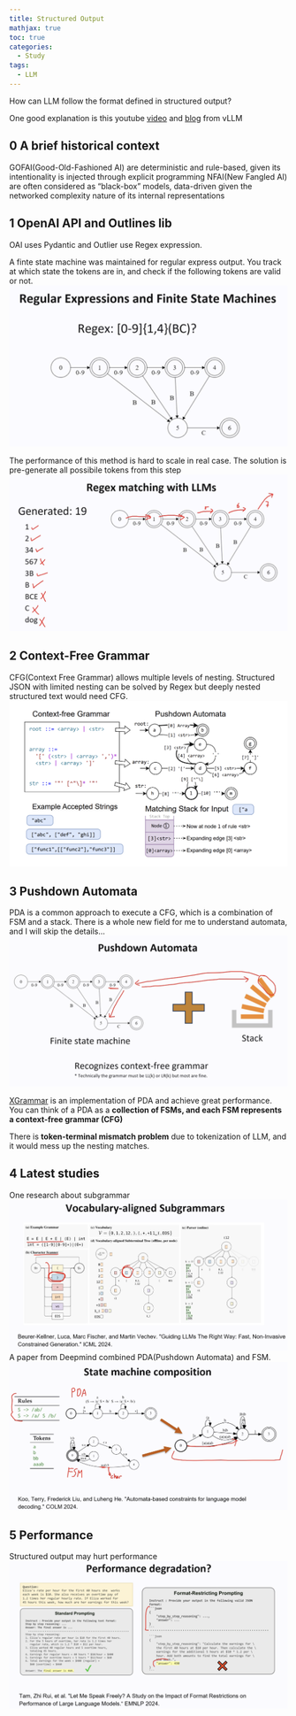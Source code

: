 ```yaml
---
title: Structured Output
mathjax: true
toc: true
categories:
  - Study
tags:
  - LLM
---
```


How can LLM follow the format defined in structured output?

One good explanation is this youtube [video](https://www.youtube.com/watch?v=xpvFinvqRCA) and [blog](https://blog.vllm.ai/2025/01/14/struct-decode-intro.html) from vLLM

## 0 A brief historical context
GOFAI(Good-Old-Fashioned AI) are deterministic and rule-based, given its intentionality is injected through explicit programming
NFAI(New Fangled AI) are often considered as “black-box” models, data-driven given the networked complexity nature of its internal representations

## 1 OpenAI API and Outlines lib 
OAI uses Pydantic and Outlier use Regex expression. 


A finte state machine was maintained for regular express output. You track at which state the tokens are in, and check if the following tokens are valid or not. 
![Alt text](/assets/images/2025/25-02-15-StructuredOutput_files/fsm.png)

The performance of this method is hard to scale in real case. The solution is pre-generate all possibile tokens from this step
![Alt text](/assets/images/2025/25-02-15-StructuredOutput_files/reg.png)

## 2 Context-Free Grammar
CFG(Context Free Grammar) allows multiple levels of nesting. Structured JSON with limited nesting can be solved by Regex but deeply nested structured text would need CFG.
![Alt text](/assets/images/2025/25-02-15-StructuredOutput_files/cfg.png)
## 3 Pushdown Automata
PDA is a common approach to execute a CFG, which is a combination of FSM and a stack. There is a whole new field for me to understand automata, and I will skip the details...
![Alt text](/assets/images/2025/25-02-15-StructuredOutput_files/pushdown.png)

[XGrammar](https://blog.mlc.ai/2024/11/22/achieving-efficient-flexible-portable-structured-generation-with-xgrammar) is an implementation of PDA and achieve great performance. You can think of a PDA as a **collection of FSMs, and each FSM represents a context-free grammar (CFG)**

There is **token-terminal mismatch problem** due to tokenization of LLM, and it would mess up the nesting matches.

## 4 Latest studies
One research about subgrammar
![Alt text](/assets/images/2025/25-02-15-StructuredOutput_files/subgrammar.png)
A paper from Deepmind combined PDA(Pushdown Automata) and FSM.
![Alt text](/assets/images/2025/25-02-15-StructuredOutput_files/pdafsm.png)

## 5 Performance
Structured output may hurt performance
![Alt text](/assets/images/2025/25-02-15-StructuredOutput_files/perf.png)

